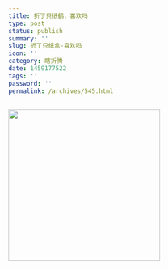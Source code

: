 ```yaml
---
title: 折了只纸鹤，喜欢吗
type: post
status: publish
summary: ''
slug: 折了只纸盒-喜欢吗
icon: ''
category: 瞎折腾
date: 1459177522
tags: ''
password: ''
permalink: /archives/545.html
---
```


<a href="https://www.zkl2333.com/usr/uploads/2016/03/IMG_20160328_235206-300x300.jpg"><img class="aligncenter" src="https://www.zkl2333.com/usr/uploads/2016/03/IMG_20160328_235206-300x300.jpg" width="300" height="300" /></a>
